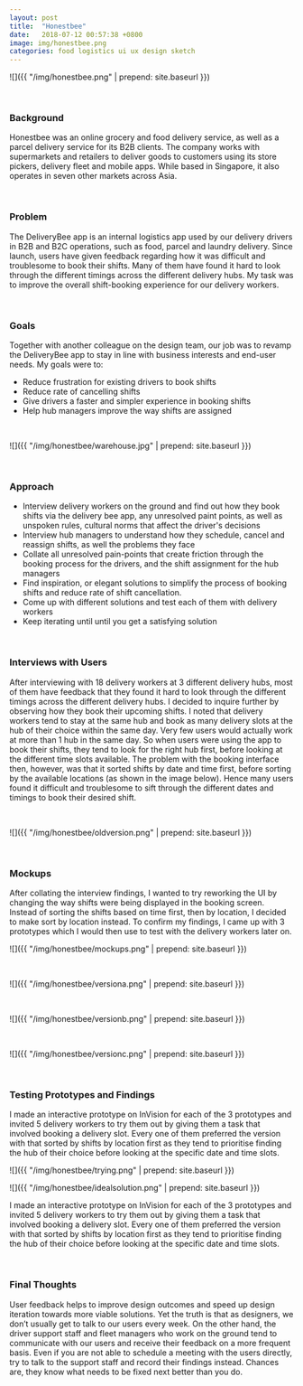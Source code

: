 ```yaml
---
layout: post
title:  "Honestbee"
date:   2018-07-12 00:57:38 +0800
image: img/honestbee.png
categories: food logistics ui ux design sketch
---
```


![]({{ "/img/honestbee.png" | prepend: site.baseurl }})

&nbsp;

### Background

Honestbee was an online grocery and food delivery service, as well as a parcel delivery service for its B2B clients. The company works with supermarkets and retailers to deliver goods to customers using its store pickers, delivery fleet and mobile apps. While based in Singapore, it also operates in seven other markets across Asia.

&nbsp;

### Problem

The DeliveryBee app is an internal logistics app used by our delivery drivers in B2B and B2C operations, such as food, parcel and laundry delivery. Since launch, users have given feedback regarding how it was difficult and troublesome to book their shifts. Many of them have found it hard to look through the different timings across the different delivery hubs. My task was to improve the overall shift-booking experience for our delivery workers.

&nbsp;

### Goals

Together with another colleague on the design team, our job was to revamp the DeliveryBee app to stay in line with business interests and end-user needs. My goals were to:
* Reduce frustration for existing drivers to book shifts
* Reduce rate of cancelling shifts
* Give drivers a faster and simpler experience in booking shifts
* Help hub managers improve the way shifts are assigned

&nbsp;

![]({{ "/img/honestbee/warehouse.jpg" | prepend: site.baseurl }})

&nbsp;

### Approach

* Interview delivery workers on the ground and find out how they book shifts via the delivery bee app, any unresolved paint points, as well as unspoken rules, cultural norms that affect the driver's decisions
* Interview hub managers to understand how they schedule, cancel and reassign shifts, as well the problems they face
* Collate all unresolved pain-points that create friction through the booking process for the drivers, and the shift assignment for the hub managers
* Find inspiration, or elegant solutions to simplify the process of booking shifts and reduce rate of shift cancellation.
* Come up with different solutions and test each of them with delivery workers
* Keep iterating until until you get a satisfying solution

&nbsp;

### Interviews with Users

After interviewing with 18 delivery workers at 3 different delivery hubs, most of them have feedback that they found it hard to look through the different timings across the different delivery hubs. I decided to inquire further by observing how they book their upcoming shifts. I noted that delivery workers tend to stay at the same hub and book as many delivery slots at the hub of their choice within the same day. Very few users would actually work at more than 1 hub in the same day. So when users were using the app to book their shifts, they tend to look for the right hub first, before looking at the different time slots available. The problem with the booking interface then, however, was that it sorted shifts by date and time first, before sorting by the available locations (as shown in the image below). Hence many users found it difficult and troublesome to sift through the different dates and timings to book their desired shift.

&nbsp;

![]({{ "/img/honestbee/oldversion.png" | prepend: site.baseurl }})

&nbsp;

### Mockups

After collating the interview findings, I wanted to try reworking the UI by changing the way shifts were being displayed in the booking screen. Instead of sorting the shifts based on time first, then by location, I decided to make sort by location instead. To confirm my findings, I came up with 3 prototypes which I would then use to test with the delivery workers later on.

![]({{ "/img/honestbee/mockups.png" | prepend: site.baseurl }})

&nbsp;

![]({{ "/img/honestbee/versiona.png" | prepend: site.baseurl }})

&nbsp;

![]({{ "/img/honestbee/versionb.png" | prepend: site.baseurl }})

&nbsp;

![]({{ "/img/honestbee/versionc.png" | prepend: site.baseurl }})

&nbsp;

### Testing Prototypes and Findings

I made an interactive prototype on InVision for each of the 3 prototypes and invited 5 delivery workers to try them out by giving them a task that involved booking a delivery slot. Every one of them preferred the version with that sorted by shifts by location first as they tend to prioritise finding the hub of their choice before looking at the specific date and time slots.

![]({{ "/img/honestbee/trying.png" | prepend: site.baseurl }})

![]({{ "/img/honestbee/idealsolution.png" | prepend: site.baseurl }})

I made an interactive prototype on InVision for each of the 3 prototypes and invited 5 delivery workers to try them out by giving them a task that involved booking a delivery slot. Every one of them preferred the version with that sorted by shifts by location first as they tend to prioritise finding the hub of their choice before looking at the specific date and time slots.

&nbsp;

### Final Thoughts

User feedback helps to improve design outcomes and speed up design iteration towards more viable solutions. Yet the truth is that as designers, we don’t usually get to talk to our users every week. On the other hand, the driver support staff and fleet managers who work on the ground tend to communicate with our users and receive their feedback on a more frequent basis. Even if you are not able to schedule a meeting with the users directly, try to talk to the support staff and record their findings instead. Chances are, they know what needs to be fixed next better than you do.
